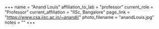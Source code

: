 +++
name = "Anand Louis"
affiliation_to_lab = "professor"
current_role = "Professor"
current_affiliation = "IISc, Bangalore"
page_link = "https://www.csa.iisc.ac.in/~anandl/"
photo_filename = "anandLouis.jpg"
notes = ""
+++

